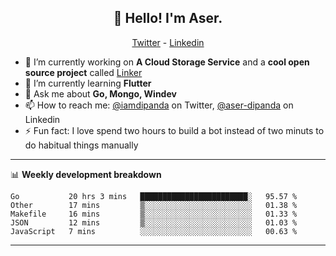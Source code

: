 <h2 align="center">👋 Hello! I'm Aser.</h2>
<p align="center">
  <a href="https://twitter.com/iamdipanda">Twitter</a> - 
  <a href="https://www.linkedin.com/in/aser-dipanda/">Linkedin</a>
</p>


- 🔭 I’m currently working on **A Cloud Storage Service** and a **cool open source project** called [Linker](https://github.com/DipandaAser/linker)
- 🌱 I’m currently learning **Flutter**
- 💬 Ask me about **Go, Mongo, Windev**
- 📫 How to reach me: [@iamdipanda](https://twitter.com/iamdipanda) on Twitter, [@aser-dipanda](https://www.linkedin.com/in/aser-dipanda/) on Linkedin
- ⚡ Fun fact: I love spend two hours to build a bot instead of two minuts to do habitual things manually

-------

📊 **Weekly development breakdown**

<!--START_SECTION:waka-->
```text
Go           20 hrs 3 mins   ████████████████████████░   95.57 % 
Other        17 mins         ▒░░░░░░░░░░░░░░░░░░░░░░░░   01.38 % 
Makefile     16 mins         ▒░░░░░░░░░░░░░░░░░░░░░░░░   01.33 % 
JSON         12 mins         ▒░░░░░░░░░░░░░░░░░░░░░░░░   01.03 % 
JavaScript   7 mins          ░░░░░░░░░░░░░░░░░░░░░░░░░   00.63 % 
```
<!--END_SECTION:waka-->

-------
